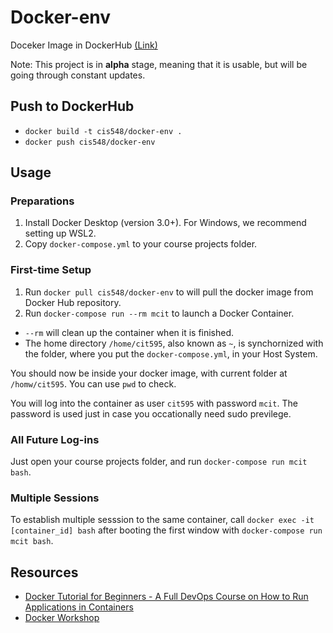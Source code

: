 # Docker-env

Doceker Image in DockerHub [(Link)](https://hub.docker.com/r/cis548/docker-env)

Note: This project is in **alpha** stage, meaning that it is usable, but will be going through constant updates.

## Push to DockerHub

- `docker build -t cis548/docker-env .`
- `docker push cis548/docker-env`

## Usage

### Preparations

1. Install Docker Desktop (version 3.0+). For Windows, we recommend setting up WSL2.
1. Copy `docker-compose.yml` to your course projects folder.

### First-time Setup

1. Run `docker pull cis548/docker-env` to will pull the docker image from Docker Hub repository.
1. Run `docker-compose run --rm mcit` to launch a Docker Container. 
  - `--rm` will clean up the container when it is finished.
  - The home directory `/home/cit595`, also known as `~`, is synchornized with the folder, where you put the `docker-compose.yml`, in your Host System.

You should now be inside your docker image, with current folder at `/homw/cit595`. You can use `pwd` to check.

You will log into the container as user `cit595` with password `mcit`. The password is used just in case you occationally need sudo previlege.

### All Future Log-ins

Just open your course projects folder, and run `docker-compose run mcit bash`.

### Multiple Sessions

To establish multiple sesssion to the same
 container, call `docker exec -it [container_id] bash` after booting the first window with `docker-compose run mcit bash`.

## Resources

- [Docker Tutorial for Beginners - A Full DevOps Course on How to Run Applications in Containers](https://www.youtube.com/watch?v=fqMOX6JJhGo)
- [Docker Workshop](https://ipfs.io/ipfs/bafykbzacedzdnp34xeneqcaxcot7gvxpw55l5qrvgic6ma7tsoshfvpxvwev6?filename=Vincent%20Sesto%20et%20al.%20-%20The%20Docker%20Workshop_%20Learn%20how%20to%20use%20Docker%20containers%20effectively%20to%20speed%20up%20the%20development%20process-Packt%20Publishing%20%282020%29.pdf)
